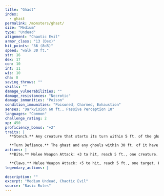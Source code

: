 ```yaml
---
title: "Ghast"
index:
  - ghast
permalink: /monsters/ghast/
size: "Medium"
type: "Undead"
alignment: "Chaotic Evil"
armor_class: "13 (Dex)"
hit_points: "36 (8d8)"
speed: "walk 30 ft."
str: 16
dex: 17
con: 10
int: 11
wis: 10
cha: 8
saving_throws: ""
skills: ""
damage_vulnerabilities: ""
damage_resistances: "Necrotic"
damage_immunities: "Poison"
condition_immunities: "Poisoned, Charmed, Exhaustion"
senses: "Darkvision 60 ft., Passive Perception 10"
languages: "Common"
challenge_rating: 2
xp: 450
proficiency_bonus: "+2"
traits: |
  **Stench.** Any creature that starts its turn within 5 ft. of the ghast must succeed on a DC 10 Constitution saving throw or be poisoned until the start of its next turn. On a successful saving throw, the creature is immune to the ghast's Stench for 24 hours.

  **Turn Defiance.** The ghast and any ghouls within 30 ft. of it have advantage on saving throws against effects that turn undead.
actions: |
  **Bite.** Melee Weapon Attack: +3 to hit, reach 5 ft., one creature. Hit: 12 (2d8 + 3) piercing damage.

  **Claws.** Melee Weapon Attack: +5 to hit, reach 5 ft., one target. Hit: 10 (2d6 + 3) slashing damage. If the target is a creature other than an undead, it must succeed on a DC 10 Constitution saving throw or be paralyzed for 1 minute. The target can repeat the saving throw at the end of each of its turns, ending the effect on itself on a success.  
legendary_actions: |
  
description: ""
excerpt: "Medium Undead, Chaotic Evil"
source: "Basic Rules"
---
```

